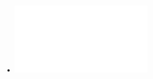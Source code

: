 - ![@Tabibzadeh | Decoding implantation and menstruation- the tale of two opposing signals ~Front Biosci Jun 1 2002.pdf](../assets/@Tabibzadeh_|_Decoding_implantation_and_menstruation-_the_tale_of_two_opposing_signals_~Front_Biosci_Jun_1_2002_1715309155953_0.pdf)